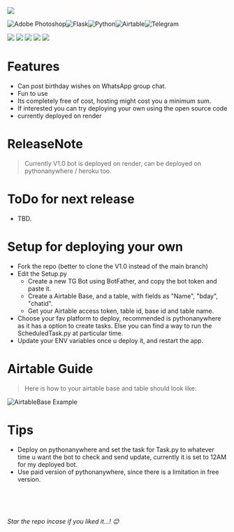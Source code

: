 ![](https://telegra.ph/file/6fca9565a30d23a488fe9.png)

 ![Adobe Photoshop](https://img.shields.io/badge/adobe%20photoshop-%2331A8FF.svg?style=for-the-badge&logo=adobe%20photoshop&logoColor=white)![Flask](https://img.shields.io/badge/flask-%23000.svg?style=for-the-badge&logo=flask&logoColor=white)![Python](https://img.shields.io/badge/python-3670A0?style=for-the-badge&logo=python&logoColor=ffdd54)![Airtable](https://img.shields.io/badge/Airtable-18BFFF?style=for-the-badge&logo=Airtable&logoColor=white)![Telegram](https://img.shields.io/badge/Telegram-2CA5E0?style=for-the-badge&logo=telegram&logoColor=white) 

![](https://img.shields.io/github/stars/RorYin/RorYin-s-Whatsapp-Bday-Bot.svg) ![](https://img.shields.io/github/forks/RorYin/RorYin-s-Whatsapp-Bday-Bot.svg) ![](https://img.shields.io/github/tags/RorYin/RorYin-s-Whatsapp-Bday-Bot.svg) ![](https://img.shields.io/github/release/RorYin/RorYin-s-Whatsapp-Bday-Bot.svg) ![](https://img.shields.io/github/issues/RorYin/RorYin-s-Whatsapp-Bday-Bott.svg) 





# Features
+ Can post birthday wishes on WhatsApp group chat.
+ Fun to use
+ Its completely free of cost, hosting might cost you a minimum sum.
+ If interested you can try deploying your own using the open source code
+ currently deployed on render

# ReleaseNote

> Currently V1.0 bot is deployed on render, can be deployed on pythonanywhere / heroku too.


# ToDo for next release
+ TBD.



# Setup for deploying your own

+ Fork the repo (better to clone the V1.0 instead of the main branch)
+ Edit the Setup.py
	+ Create a new TG Bot using BotFather, and copy the bot token and paste it.
	+ Create a Airtable Base, and a table, with fields as "Name", "bday", "chatid".
	+ Get your Airtable access token, table id, base id and table name.
+ Choose your fav platform to deploy, recommended is pythonanywhere as it has a option to create tasks. Else you can find a way to run the ScheduledTask.py at particular time.
+ Update your ENV variables once u deploy it, and restart the app.

# Airtable Guide

> Here is how to your airtable base and table should look like:
> 
![AirtableBase Example]([https://raw.githubusercontent.com/RorYin/BirthdayReminderTgBot/main/AirtableBase.png](https://telegra.ph/file/df894d1f2ec224c1f83e0.png))

# Tips

+ Deploy on pythonanywhere and set the task for Task.py to whatever time u want the bot to check and send update, currently it is set to 12AM for my deployed bot.
+ Use paid version of pythonanywhere, since there is a limitation in free version.

<br>



<br><br>
_Star the repo incase if you liked it...! 😊_
